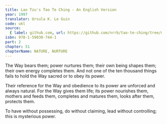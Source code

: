```yaml
---
title: Lao Tzu's Tao Te Ching - An English Version
year: 1997
translator: Ursula K. Le Guin
code: ukl
source:
  { label: github.com, url: https://github.com/nrrb/tao-te-ching/tree/master }
isbn: 978-1-59030-744-1
part: 2
chapter: 51
chapterName: NATURE, NURTURE
---
```


The Way bears them;
power nurtures them;
their own being shapes them;
their own energy completes them.
And not one of the ten thousand things
fails to hold the Way sacred
or to obey its power.

Their reference for the Way
and obedience to its power
are unforced and always natural.
For the Way gives them life;
its power nourishes them,
mothers and feeds them,
completes and matures them,
looks after them, protects them.

To have without possessing,
do without claiming,
lead without controlling;
this is mysterious power.
